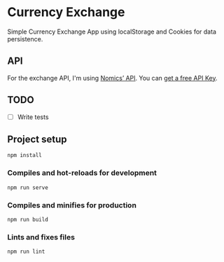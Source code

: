 # Currency Exchange

Simple Currency Exchange App using localStorage and Cookies for data persistence.

## API
For the exchange API, I'm using [Nomics’ API](http://docs.nomics.com). You can [get a free API Key](https://p.nomics.com/cryptocurrency-bitcoin-api/).

## TODO

- [ ] Write tests

## Project setup
```
npm install
```

### Compiles and hot-reloads for development
```
npm run serve
```

### Compiles and minifies for production
```
npm run build
```

### Lints and fixes files
```
npm run lint
```
